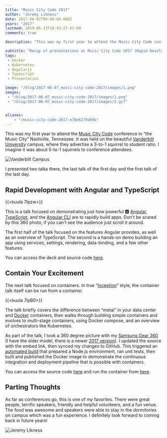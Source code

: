 ```yaml
---
title: "Music City Code 2017"
author: "Jeremy Likness"
date: 2017-06-07T00:00:00.000Z
years: "2017"
lastmod: 2019-06-13T10:43:27-07:00
comments: true

description: "This was my first year to attend the Music City Code conference in “the Music City” Nashville, Tennessee. It was held on the beautiful Vanderbilt University campus, where they advertise a 3-to-1…"

subtitle: "Recap of presentations at Music City Code 2017 (Rapid Development with Angular and Typescript and Contain Your Excitement: Docker)"
tags:
 - Docker 
 - Kubernetes 
 - Angularjs 
 - Typescript 
 - Presentation 

image: "/blog/2017-06-07_music-city-code-2017/images/1.png" 
images:
 - "/blog/2017-06-07_music-city-code-2017/images/1.png" 
 - "/blog/2017-06-07_music-city-code-2017/images/2.gif" 


aliases:
    - "/music-city-code-2017-e78e6279a60b"
---
```


This was my first year to attend the [Music City Code](https://www.musiccitycode.com/) conference in “the Music City” Nashville, Tennessee. It was held on the beautiful [Vanderbilt University](http://www.vanderbilt.edu/) campus, where they advertise a 3-to-1 squirrel to student ratio. I imagine it was about 5-to-1 squirrels to conference attendees.

![Vanderbilt Campus](/blog/2017-06-07_music-city-code-2017/images/1.png)

I presented two talks there, the last talk of the first day and the first talk of the last day.

## Rapid Development with Angular and TypeScript

{{<kuula 7lpzw>}}

This is a talk focused on demonstrating just how powerful 🅰 [Angular](https://angular.io/), [TypeScript](http://www.typescriptlang.org/), and the [Angular CLI](https://cli.angular.io/) are to rapidly build apps. Don’t be scared by this 360 photo, if you can’t see the audience just scroll it around.

The first half of the talk focused on the features Angular provides, as well as an overview of TypeScript. The second is a hands-on demo building an app using services, settings, rendering, data-binding, and a few other features.

You can access the deck and source code <i class="fab fa-github"></i> [here](https://github.com/JeremyLikness/ng2-ts-music-city-code).

## Contain Your Excitement

The next talk focused on containers. In true “[Inception](http://www.imdb.com/title/tt1375666/)” style, the container talk itself can be run from a container.

{{<kuula 7lpB0>}}

The talk briefly covers the difference between “metal” in your data center and <i class="fab fa-docker"></i> [Docker](https://www.docker.com/) containers, then walks through building simple containers and evolves to multi-stage containers, using Docker compose, and an overview of orchestrators like Kubernetes.

As part of the talk, I took a 360 degree picture with my [Samsung Gear 360](http://amzn.to/2sD1GTA) (I have the older model, there is a newer [2017 version](http://amzn.to/2sSD8VY)). I updated the source with the embed link, then synced my changes to GitHub. This triggered an [automated build](https://travis-ci.org/JeremyLikness/docker-contain-music-city) that prepared a Node.js environment, ran unit tests, then built and published the Docker image to demonstrate the continuous integration and deployment pipeline that is possible with containers.

You can access the source code <i class="fab fa-github"></i> [here](https://github.com/jeremylikness/docker-contain-music-city) and run the container from <i class="fab fa-docker"></i> [here](https://hub.docker.com/r/jlikness/docker-contain-mcc/).

## Parting Thoughts

As far as conferences go, this is one of my favorites. There were great people, terrific speakers, friendly and helpful volunteers, and a fun venue. The food was awesome and speakers were able to stay in the dormitories on campus which was a fun experience. I definitely look forward to coming back in future years!

![Jeremy Likness](/blog/2017-06-07_music-city-code-2017/images/2.gif)